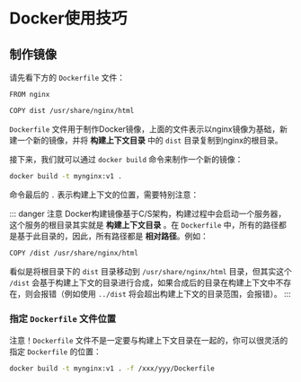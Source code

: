 # Docker使用技巧

## 制作镜像

请先看下方的 `Dockerfile` 文件：

```bash
FROM nginx

COPY dist /usr/share/nginx/html
```

`Dockerfile` 文件用于制作Docker镜像，上面的文件表示以nginx镜像为基础，新建一个新的镜像，并将 **构建上下文目录** 中的 `dist` 目录复制到nginx的根目录。

接下来，我们就可以通过 `docker build` 命令来制作一个新的镜像：

```bash
docker build -t mynginx:v1 .
```

命令最后的 `.` 表示构建上下文的位置，需要特别注意：

::: danger 注意
Docker构建镜像基于C/S架构，构建过程中会启动一个服务器，这个服务的根目录其实就是 **构建上下文目录** 。在 `Dockerfile` 中，所有的路径都是基于此目录的，因此，所有路径都是 **相对路径**。例如：

```bash
COPY /dist /usr/share/nginx/html
```

看似是将根目录下的 `dist` 目录移动到 `/usr/share/nginx/html` 目录，但其实这个 `/dist` 会基于构建上下文的目录进行合成，如果合成后的目录在构建上下文中不存在，则会报错（例如使用 `../dist` 将会超出构建上下文的目录范围，会报错）。
:::

### 指定 `Dockerfile` 文件位置

注意！`Dockerfile` 文件不是一定要与构建上下文目录在一起的，你可以很灵活的指定 `Dockerfile` 的位置：

```bash
docker build -t mynginx:v1 . -f /xxx/yyy/Dockerfile
```

